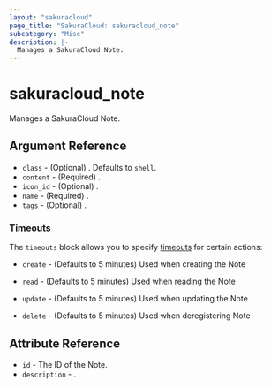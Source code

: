 ```yaml
---
layout: "sakuracloud"
page_title: "SakuraCloud: sakuracloud_note"
subcategory: "Misc"
description: |-
  Manages a SakuraCloud Note.
---
```


# sakuracloud_note

Manages a SakuraCloud Note.

## Argument Reference

* `class` - (Optional) . Defaults to `shell`.
* `content` - (Required) .
* `icon_id` - (Optional) .
* `name` - (Required) .
* `tags` - (Optional) .



### Timeouts

The `timeouts` block allows you to specify [timeouts](https://www.terraform.io/docs/configuration/resources.html#timeouts) for certain actions:

* `create` - (Defaults to 5 minutes) Used when creating the Note

* `read` -   (Defaults to 5 minutes) Used when reading the Note

* `update` - (Defaults to 5 minutes) Used when updating the Note

* `delete` - (Defaults to 5 minutes) Used when deregistering Note



## Attribute Reference

* `id` - The ID of the Note.
* `description` - .




